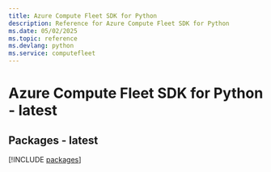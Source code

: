 ```yaml
---
title: Azure Compute Fleet SDK for Python
description: Reference for Azure Compute Fleet SDK for Python
ms.date: 05/02/2025
ms.topic: reference
ms.devlang: python
ms.service: computefleet
---
```

# Azure Compute Fleet SDK for Python - latest
## Packages - latest
[!INCLUDE [packages](compute-fleet-index.md)]